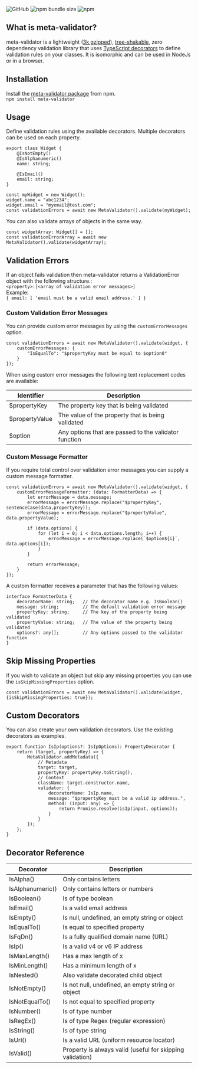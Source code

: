 ![GitHub](https://img.shields.io/github/license/rmuchall/meta-validator)
![npm bundle size](https://img.shields.io/bundlephobia/minzip/meta-validator)
![npm](https://img.shields.io/npm/v/meta-validator)
## What is meta-validator?
meta-validator is a lightweight ([3k gzipped](https://bundlephobia.com/package/meta-validator)), [tree-shakable](https://developer.mozilla.org/en-US/docs/Glossary/Tree_shaking), zero dependency validation library that uses [TypeScript decorators](https://www.typescriptlang.org/docs/handbook/decorators.html) to define validation rules on your classes. It is isomorphic and can be used in NodeJs or in a browser.<br/>

## Installation
Install the [meta-validator package](https://www.npmjs.com/package/meta-validator) from npm. <br/>
`npm install meta-validator`

## Usage
Define validation rules using the available decorators. Multiple decorators can be used on each property.<br/>
```
export class Widget {
    @IsNotEmpty()
    @IsAlphanumeric()
    name: string;

    @IsEmail()
    email: string;
}

const myWidget = new Widget();
widget.name = "abc1234";
widget.email = "myemail@test.com";
const validationErrors = await new MetaValidator().validate(myWidget);
```
You can also validate arrays of objects in the same way.<br/>
```
const widgetArray: Widget[] = [];
const validationErrorArray = await new MetaValidator().validate(widgetArray);
```

## Validation Errors
If an object fails validation then meta-validator returns a ValidationError object with the following structure.:<br/>
`<property>:[<array of validation error messages>]`<br/>
Example:<br/>
`{ email: [ 'email must be a valid email address.' ] }`<br/>

### Custom Validation Error Messages
You can provide custom error messages by using the `customErrorMessages` option.<br/>
```
const validationErrors = await new MetaValidator().validate(widget, {
    customErrorMessages: {
        "IsEqualTo": "$propertyKey must be equal to $option0"
    }
});
```
When using custom error messages the following text replacement codes are available:<br/>

| Identifier      | Description                                           | 
|-----------------|-------------------------------------------------------|
| $propertyKey    | The property key that is being validated              |
| $propertyValue  | The value of the property that is being validated     | 
| $option<number> | Any options that are passed to the validator function |

### Custom Message Formatter

If you require total control over validation error messages you can supply a custom message formatter.<br/>
```
const validationErrors = await new MetaValidator().validate(widget, {
    customErrorMessageFormatter: (data: FormatterData) => {
        let errorMessage = data.message;
        errorMessage = errorMessage.replace("$propertyKey", sentenceCase(data.propertyKey));
        errorMessage = errorMessage.replace("$propertyValue", data.propertyValue);
    
        if (data.options) {
            for (let i = 0; i < data.options.length; i++) {
                errorMessage = errorMessage.replace(`$option${i}`, data.options[i]);
            }
        }
    
        return errorMessage;
    }
});
```
A custom formatter receives a parameter that has the following values:<br/>
```
interface FormatterData {
    decoratorName: string;   // The decorator name e.g. IsBoolean()
    message: string;         // The default validation error message
    propertyKey: string;     // The key of the property being validated
    propertyValue: string;   // The value of the property being validated
    options?: any[];         // Any options passed to the validator function
}
```

## Skip Missing Properties
If you wish to validate an object but skip any missing properties you can use the `isSkipMissingProperties` option.<br/>
```
const validationErrors = await new MetaValidator().validate(widget, {isSkipMissingProperties: true});
```

## Custom Decorators
You can also create your own validation decorators. Use the existing decorators as examples.<br/>
```
export function IsIp(options?: IsIpOptions): PropertyDecorator {
    return (target, propertyKey) => {
        MetaValidator.addMetadata({
            // Metadata
            target: target,
            propertyKey: propertyKey.toString(),
            // Context
            className: target.constructor.name,
            validator: {
                decoratorName: IsIp.name,
                message: "$propertyKey must be a valid ip address.",
                method: (input: any) => {
                    return Promise.resolve(isIp(input, options));
                }
            }
        });
    };
}
```

## Decorator Reference

| Decorator                | Description                                               | 
|--------------------------|-----------------------------------------------------------|
| IsAlpha()                | Only contains letters                                     |
| IsAlphanumeric()         | Only contains letters or numbers                          |
| IsBoolean()              | Is of type boolean                                        |
| IsEmail()                | Is a valid email address                                  |    
| IsEmpty()                | Is null, undefined, an empty string or object             |   
| IsEqualTo(<property>)    | Is equal to specified property                            |     
| IsFqDn()                 | Is a fully qualified domain name (URL)                    |   
| IsIp()                   | Is a valid v4 or v6 IP address                            |   
| IsMaxLength()            | Has a max length of x                                     | 
| IsMinLength()            | Has a minimum length of x                                 |                    
| IsNested()               | Also validate decorated child object                      |
| IsNotEmpty()             | Is not null, undefined, an empty string or object         |
| IsNotEqualTo(<property>) | Is not equal to specified property                        |
| IsNumber()               | Is of type number                                         |  
| IsRegEx()                | Is of type Regex (regular expression)                     |    
| IsString()               | Is of type string                                         |   
| IsUrl()                  | Is a valid URL (uniform resource locator)                 |  
| IsValid()                | Property is always valid (useful for skipping validation) |   
